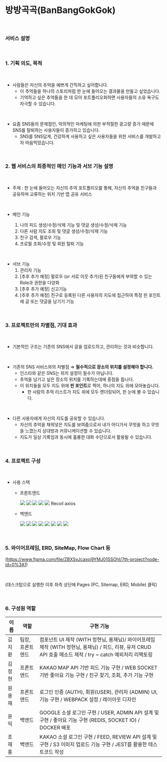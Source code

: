 # **방방곡곡(BanBangGokGok)**

<br>

### **서비스 설명**

<br>

### 1. 기획 의도, 목적

<br/>

- 사람들은 자신의 추억을 예쁘게 간직하고 싶어합니다.
  - 이 추억들을 하나의 스토리처럼 한 눈에 들어오는 결과물을 만들고 싶었습니다.
  - 기억하고 싶은 추억들을 한 데 모아 포트폴리오화하면 사용자들의 소유 욕구도 자극할 수 있습니다.

<br/>

- 요즘 SNS들의 문제점인, 악의적인 마케팅에 의한 부적절한 광고량 증가 때문에 SNS를 탈퇴하는 사용자들이 증가하고 있습니다.
  - SNS를 SNS답게, 건강하게 사용하고 싶은 사용자들을 위한 서비스를 개발하고자 마음먹었습니다.

<br/>

### 2. 웹 서비스의 최종적인 메인 기능과 서브 기능 설명

<br/>

- 주제 : 한 눈에 들어오는 자신의 추억 포트폴리오를 통해, 자신의 추억을 친구들과 공유하며 교류하는 위치 기반 맵 공유 서비스

<br/>

- 메인 기능

  1. 나의 피드 생성/수정/삭제 기능 및 댓글 생성/수정/삭제 기능
  2. 다른 사람 지도 조회 및 댓글 생성/수정/삭제 기능
  3. 친구 검색, 팔로우 기능
  4. 프로필 조회/수정 및 회원 탈퇴 기능

<br/>

- 서브 기능
  1. 관리자 기능
  2. [추후 추가 예정] 팔로우 (or 서로 이웃 추가)된 친구들에게 부여할 수 있는 Role과 권한을 다양화
  3. [추후 추가 예정] 신고기능
  4. [추후 추가 예정] 친구로 등록된 다른 사용자의 지도에 접근하여 특정 핀 포인트에 글 또는 댓글을 남기기 기능

<br/>

### 3. 프로젝트만의 차별점, 기대 효과

<br/>

- 기본적인 구조는 기존의 SNS에서 글을 업로드하고, 관리하는 것과 비슷합니다.

<br/>

- 기존의 SNS 서비스와의 차별점 ⇒ **필수적으로 장소의 위치를 설정해야 합니다.**
  - 인스타와 같은 SNS는 위치 설정이 필수가 아닙니다.
  - 추억을 남기고 싶은 장소의 위치를 기록하는데에 중점을 둡니다.
  - 이 위치들을 모두 지도 위에 **핀 포인트**로 찍어, 하나의 지도 위에 모아놓습니다.
    - 한 사람의 추억 리스트가 지도 위에 모두 랜더링되어, 한 눈에 볼 수 있습니다.

<br/>

- 다른 사용자에게 자신의 지도를 공유할 수 있습니다.
  - 자신의 추억을 채워넣은 지도를 보여줌으로서 내가 어디가서 무엇을 하고 무엇을 느꼈는지 상대방과 커뮤니케이션할 수 있습니다.
  - 지도가 일상 기록임과 동시에 훌륭한 대화 수단으로서 활용될 수 있습니다.

<br />

### 4. 프로젝트 구성

<br/>

- 사용 스택

  - 프론트엔드

    <img src="https://img.shields.io/badge/React-61DAFB?style=flat-square&logo=React&logoColor=white"/>
    <img src="https://img.shields.io/badge/styled-components-DB7093?style=flat-square&logo=styled-components&logoColor=white"/>
    <img src="https://img.shields.io/badge/Storybook-FF4785?style=flat-square&logo=Storybook&logoColor=white"/>
    <img src="https://img.shields.io/badge/TypeScript-3178C6?style=flat-square&logo=TypeScript&logoColor=white"/>
    <img src="https://img.shields.io/badge/Webpack-8DD6F9?style=flat-square&logo=Webpack&logoColor=white"/>
    Recoil
    axios

  - 백엔드

    <img src="https://img.shields.io/badge/Node.js-339933?style=flat-square&logo=Node.js&logoColor=white"/>
    <img src="https://img.shields.io/badge/express-000000?style=flat-square&logo=express&logoColor=white"/>
    <img src="https://img.shields.io/badge/MongoDB-47A248?style=flat-square&logo=MongoDB&logoColor=white"/>
    <img src="https://img.shields.io/badge/Amazon S3-569A31?style=flat-square&logo=Amazon S3&logoColor=white"/>
    <img src="https://img.shields.io/badge/Redis-DC382D?style=flat-square&logo=Redis&logoColor=white"/>
    <img src="https://img.shields.io/badge/Socket.io-010101?style=flat-square&logo=Socket.io&logoColor=white"/>
    <img src="https://img.shields.io/badge/Docker-2496ED?style=flat-square&logo=Docker&logoColor=white"/>
    <img src="https://img.shields.io/badge/NGINX-009639?style=flat-square&logo=NGINX&logoColor=white"/>

<br />

### 5. 와이어프레임, ERD, SiteMap, Flow Chart 등

(https://www.figma.com/file/ZBXSvJcaxoj9YMJ01SSOhI/7th-project?node-id=0%3A1)

<br />

(데스크탑으로 실행한 이후 좌측 상단에 Pages (PC, Sitemap, ERD, Mobile) 클릭)

<br/>

### 6. 구성원 역할

| 이름   | 역할             | 구현 기능                                                                                                                                                    |
| ------ | ---------------- | ------------------------------------------------------------------------------------------------------------------------------------------------------------ |
| 김지환 | 팀장, 프론트엔드 | 컴포넌트 UI 제작 (WITH 정현님, 용재님)/ 와이어프레임 제작 (WITH 정현님, 용재님) / 피드, 리뷰, 유저 CRUD API 호출 메소드 제작 / try ~ catch 예외처리 리팩토링 |
| 김정현 | 프론트엔드       | KAKAO MAP API 기반 피드 기능 구현 / WEB SOCKET 기반 좋아요 기능 구현 / 친구 찾기, 조회, 추가 기능 구현                                                       |
| 원용재 | 프론트엔드       | 로그인 인증 (AUTH), 회원(USER), 관리자 (ADMIN) UI, 기능 구현 / WEBPACK 설정 / 레이아웃 디자인                                                                |
| 윤익   | 백엔드           | GOOGLE 소셜 로그인 구현 / USER, ADMIN API 설계 및 구현 / 좋아요 기능 구현 (REDIS, SOCKET IO) / DOCKER 배포                                                   |
| 조재홍 | 백엔드           | KAKAO 소셜 로그인 구현 / FEED, REVIEW API 설계 및 구현 / S3 이미지 업로드 기능 구현 / JEST를 활용한 테스트코드 작성                                          |

